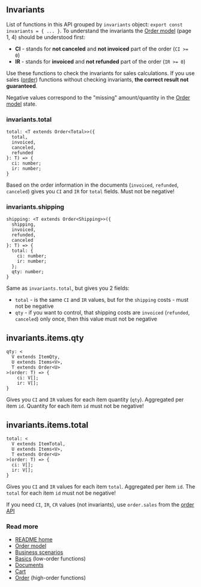 ## Invariants
List of functions in this API grouped by `invariants` object:
`export const invariants = { ... }`.
To understand the invariants the [Order model](./sales.pdf) (page 1, 4) should be understood first:

- **CI** - stands for **not canceled** and **not invoiced** part of the order (`CI >= 0`)
- **IR** - stands for **invoiced** and **not refunded** part of the order (`IR >= 0`)

Use these functions to check the invariants for sales calculations.
If you use sales ([order](./order.md)) functions without checking invariants,
**the correct result not guaranteed**.

Negative values correspond to the "missing" amount/quantity in the [Order model](./sales.pdf) state.

### invariants.total
```
total: <T extends Order<Total>>({
  total,
  invoiced,
  canceled,
  refunded
}: T) => {
  ci: number;
  ir: number;
}
```
Based on the order information in the documents (`invoiced`, `refunded`, `canceled`)
gives you `CI` and `IR` for `total` fields.
Must not be negative!

### invariants.shipping
```
shipping: <T extends Order<Shipping>>({
  shipping,
  invoiced,
  refunded,
  canceled
}: T) => {
  total: {
    ci: number;
    ir: number;
  };
  qty: number;
}
```
Same as `invariants.total`, but gives you 2 fields:

- `total` - is the same `CI` and `IR` values, but for the `shipping` costs - must not be negative
- `qty` - if you want to control, that shipping costs are `invoiced` (`refunded`, `canceled`) only once, then this value must not be negative

## invariants.items.qty
```
qty: <
  V extends ItemQty,
  U extends Items<V>,
  T extends Order<U>
>(order: T) => {
    ci: V[];
    ir: V[];
}
```
Gives you `CI` and `IR` values for each item quantity (`qty`).
Aggregated per item `id`.
Quantity for each item `id` must not be negative!

## invariants.items.total
```
total: <
  V extends ItemTotal,
  U extends Items<V>,
  T extends Order<U>
>(order: T) => {
  ci: V[];
  ir: V[];
}
```
Gives you `CI` and `IR` values for each item `total`.
Aggregated per item `id`.
The `total` for each item `id` must not be negative!

If you need `CI`, `IR`, `CR` values (not invariants),
use `order.sales` from the [order API](./order.md)

### Read more
- [README home](../readme.md)
- [Order model](./sales.pdf)
- [Business scenarios](./sales/business.md)
- [Basics](./basics.md) (low-order functions)
- [Documents](./documents.md)
- [Cart](./cart.md)
- [Order](./order.md) (high-order functions)
